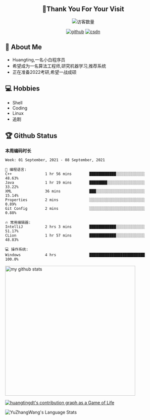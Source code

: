<h2 align="center">👋Thank You For Your Visit</h2>
<div align="center">
<img src="https://profile-counter.glitch.me/Huangtingdt/count.svg" alt="访客数量">
</div>
  <p align="center">
    <a href="https://github.com/Huangtingdt/Huangtingdt"><img src="https://img.shields.io/badge/GitHub-ff79c6" alt="github"></a>
    <a href="https://blog.csdn.net/qq_43531216"><img src="https://img.shields.io/badge/CSDN-cf000e" alt="csdn"></a>
  </p>

## 🤵 About Me

  - Huangting,一名小白程序员
  - 希望成为一名算法工程师,研究机器学习,推荐系统
  - 正在准备2022考研,希望一战成硕

## 💻 Hobbies

  - Shell
  - Coding
  - Linux
  - 追剧

## 🏆 Github Status



  **本周编码时长**

  <!--START_SECTION:waka-->
```text
Week: 01 September, 2021 - 08 September, 2021

💬 编程语言: 
C++               1 hr 56 mins        ████████████░░░░░░░░░░░░░   48.63% 
Java              1 hr 19 mins        ████████░░░░░░░░░░░░░░░░░   33.22% 
XML               36 mins             ███░░░░░░░░░░░░░░░░░░░░░░   15.14% 
Properties        2 mins              ░░░░░░░░░░░░░░░░░░░░░░░░░   0.89% 
Git Config        2 mins              ░░░░░░░░░░░░░░░░░░░░░░░░░   0.88%

🔥 常用编辑器: 
IntelliJ          2 hrs 3 mins        ████████████░░░░░░░░░░░░░   51.17% 
CLion             1 hr 57 mins        ████████████░░░░░░░░░░░░░   48.83%

💻 操作系统: 
Windows           4 hrs               █████████████████████████   100.0%

```


<!--END_SECTION:waka-->

<p align="left">
<img src="https://github-readme-stats.vercel.app/api?username=huangtingdt&show_icons=true&theme=tokyonight" alt="my github stats" width="420"/>
</P>

  [![huangtingdt's contribution graph as a Game of Life](https://github4life.herokuapp.com/huangtingdt.gif)](https://github4life.herokuapp.com/huangtingdt)

![YuZhangWang's Language Stats](https://github-readme-stats.anuraghazra1.vercel.app/api/top-langs/?username=huangtingdt&show_icons=true)

